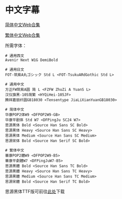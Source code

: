 # 中文字幕

[简体中文Web合集](https://github.com/Nekomoekissaten-SUB/Nekomoekissaten-MIR-Subs/raw/master/SUPER_SHIRO/SUPER_SHIRO_Web_CHS.7z)

[繁体中文Web合集](https://github.com/Nekomoekissaten-SUB/Nekomoekissaten-MIR-Subs/raw/master/SUPER_SHIRO/SUPER_SHIRO_Web_CHT.7z)

所需字体：
```
# 通用西文
Avenir Next W1G DemiBold

# 通用日文
FOT-筑紫A丸ゴシック Std L <FOT-TsukuARdGothic Std L>

# 通用中文
方正FW筑紫A圆 简 L <FZFW ZhuZi A YuanS L>
汉仪旗黑-105简繁 <HYQiHei-105JF>
腾祥嘉丽纤圆GB18030 <Tensentype JiaLiXianYuanGB18030>

# 简体中文
华康POP2体W9 <DFPOP2W9-GB>
华康平剧体 Std W7 <DFPingJu SC24 W7>
思源黑体 Bold <Source Han Sans SC Bold>
思源黑体 Heavy <Source Han Sans SC Heavy>
思源黑体 Medium <Source Han Sans SC Medium>
思源宋体 Bold <Source Han Serif SC Bold>

# 繁体中文
華康POP2體W9 <DFPOP2W9-B5>
華康平劇體W7 <DFPingJuW7-B5>
思源黑體 Bold <Source Han Sans TC Bold>
思源黑體 Heavy <Source Han Sans TC Heavy>
思源黑體 Medium <Source Han Sans TC Medium>
思源宋體 Bold <Source Han Serif TC Bold>
```

思源黑体TTF版可前往[此处](https://github.com/VegeHime/Source-Han-TrueType)下载